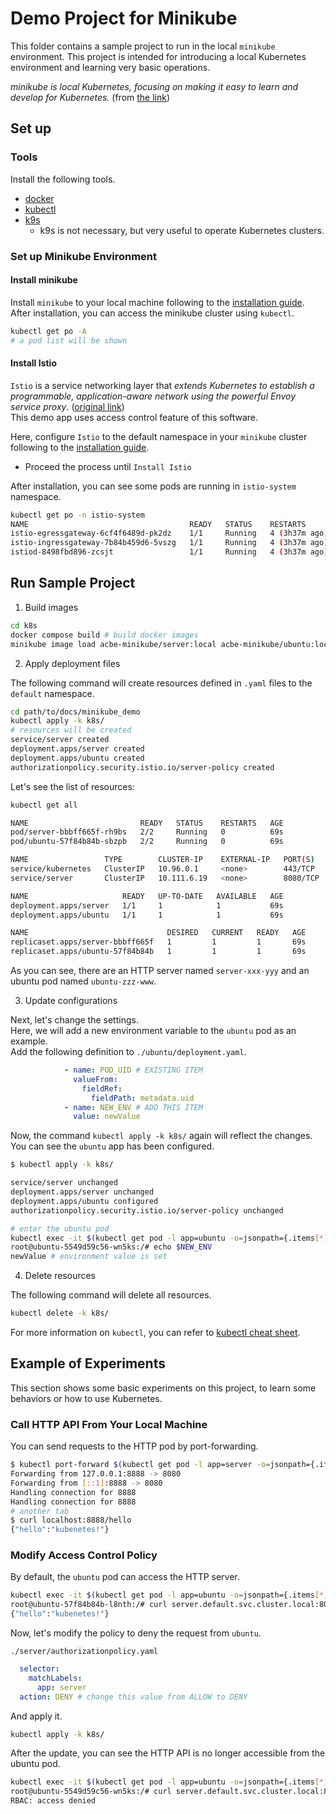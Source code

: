 # Demo Project for Minikube

This folder contains a sample project to run in the local `minikube` environment.
This project is intended for introducing a local Kubernetes environment and learning very basic operations.

*minikube is local Kubernetes, focusing on making it easy to learn and develop for Kubernetes.* (from [the link](https://minikube.sigs.k8s.io/docs/start/))

## Set up

### Tools

Install the following tools.

- [docker](https://docs.docker.com/desktop/install/linux-install/)
- [kubectl](https://kubernetes.io/docs/tasks/tools/install-kubectl-linux/#install-using-native-package-management)
- [k9s](https://k9scli.io/topics/install/)
  - k9s is not necessary, but very useful to operate Kubernetes clusters.

### Set up Minikube Environment

#### Install minikube

Install `minikube` to your local machine following to the [installation guide](https://minikube.sigs.k8s.io/docs/start/).  
After installation, you can access the minikube cluster using `kubectl`.

```bash
kubectl get po -A
# a pod list will be shown
```

#### Install Istio

`Istio` is a service networking layer that *extends Kubernetes to establish a programmable, application-aware network using the powerful Envoy service proxy*. ([original link](https://istio.io/))  
This demo app uses access control feature of this software.  

Here, configure `Istio` to the default namespace in your `minikube` cluster following to the [installation guide](https://istio.io/latest/docs/setup/getting-started/#download).

- Proceed the process until `Install Istio`

After installation, you can see some pods are running in `istio-system` namespace.

```bash
kubectl get po -n istio-system
NAME                                    READY   STATUS    RESTARTS        AGE
istio-egressgateway-6cf4f6489d-pk2dz    1/1     Running   4 (3h37m ago)   28d
istio-ingressgateway-7b84b459d6-5vszg   1/1     Running   4 (3h37m ago)   28d
istiod-8498fbd896-zcsjt                 1/1     Running   4 (3h37m ago)   28d
```

## Run Sample Project

1. Build images

```bash
cd k8s
docker compose build # build docker images
minikube image load acbe-minikube/server:local acbe-minikube/ubuntu:local # load local images so that minikube cluster can use them
```

2. Apply deployment files

The following command will create resources defined in `.yaml` files to the `default` namespace.

```bash
cd path/to/docs/minikube_demo
kubectl apply -k k8s/
# resources will be created
service/server created
deployment.apps/server created
deployment.apps/ubuntu created
authorizationpolicy.security.istio.io/server-policy created
```

Let's see the list of resources:

```bash
kubectl get all

NAME                         READY   STATUS    RESTARTS   AGE
pod/server-bbbff665f-rh9bs   2/2     Running   0          69s
pod/ubuntu-57f84b84b-sbzpb   2/2     Running   0          69s

NAME                 TYPE        CLUSTER-IP    EXTERNAL-IP   PORT(S)    AGE
service/kubernetes   ClusterIP   10.96.0.1     <none>        443/TCP    28d
service/server       ClusterIP   10.111.6.19   <none>        8080/TCP   69s

NAME                     READY   UP-TO-DATE   AVAILABLE   AGE
deployment.apps/server   1/1     1            1           69s
deployment.apps/ubuntu   1/1     1            1           69s

NAME                               DESIRED   CURRENT   READY   AGE
replicaset.apps/server-bbbff665f   1         1         1       69s
replicaset.apps/ubuntu-57f84b84b   1         1         1       69s
```

As you can see, there are an HTTP server named `server-xxx-yyy` and an ubuntu pod named `ubuntu-zzz-www`.

3. Update configurations

Next, let's change the settings.  
Here, we will add a new environment variable to the `ubuntu` pod as an example.  
Add the following definition to `./ubuntu/deployment.yaml`.

```yaml
            - name: POD_UID # EXISTING ITEM
              valueFrom:
                fieldRef:
                  fieldPath: metadata.uid
            - name: NEW_ENV # ADD THIS ITEM
              value: newValue
```

Now, the command `kubectl apply -k k8s/` again will reflect the changes.  
You can see the `ubuntu` app has been configured.

```bash
$ kubectl apply -k k8s/

service/server unchanged
deployment.apps/server unchanged
deployment.apps/ubuntu configured
authorizationpolicy.security.istio.io/server-policy unchanged
```

```bash
# enter the ubuntu pod
kubectl exec -it $(kubectl get pod -l app=ubuntu -o=jsonpath={.items[*].metadata.name}) -- /bin/bash
root@ubuntu-5549d59c56-wn5ks:/# echo $NEW_ENV
newValue # environment value is set
```

4. Delete resources

The following command will delete all resources.

```bash
kubectl delete -k k8s/
```

For more information on `kubectl`, you can refer to [kubectl cheat sheet](https://kubernetes.io/docs/reference/kubectl/cheatsheet/).

## Example of Experiments

This section shows some basic experiments on this project, to learn some behaviors or how to use Kubernetes.

### Call HTTP API From Your Local Machine

You can send requests to the HTTP pod by port-forwarding.

```bash
$ kubectl port-forward $(kubectl get pod -l app=server -o=jsonpath={.items[*].metadata.name}) 8888:8080
Forwarding from 127.0.0.1:8888 -> 8080
Forwarding from [::1]:8888 -> 8080
Handling connection for 8888
Handling connection for 8888
# another tab
$ curl localhost:8888/hello
{"hello":"kubenetes!"}
```

### Modify Access Control Policy

By default, the `ubuntu` pod can access the HTTP server.

```bash
kubectl exec -it $(kubectl get pod -l app=ubuntu -o=jsonpath={.items[*].metadata.name}) -- /bin/bash
root@ubuntu-57f84b84b-l8nth:/# curl server.default.svc.cluster.local:8080/hello
{"hello":"kubenetes!"}
```

Now, let's modify the policy to deny the request from `ubuntu`.

`./server/authorizationpolicy.yaml`

```yaml
  selector:
    matchLabels:
      app: server
  action: DENY # change this value from ALLOW to DENY
```

And apply it.

```bash
kubectl apply -k k8s/
```

After the update, you can see the HTTP API is no longer accessible from the ubuntu pod.

```bash
kubectl exec -it $(kubectl get pod -l app=ubuntu -o=jsonpath={.items[*].metadata.name}) -- /bin/bash
root@ubuntu-5549d59c56-wn5ks:/# curl server.default.svc.cluster.local:8080/hello
RBAC: access denied
```
